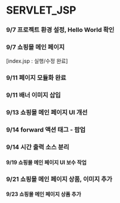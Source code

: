 # SERVLET_JSP
### 9/7 프로젝트 환경 설정, Hello World 확인
### 9/7 쇼핑몰 메인 페이지
[index.jsp : 실행/수정 완료]
### 9/11 페이지 모듈화 완료
### 9/11 배너 이미지 삽입
### 9/13 쇼핑몰 메인 페이지 UI 개선
### 9/14 forward 액션 태그 - 팝업
### 9/14 시간 출력 소스 분리
#### 9/19 쇼핑몰 메인 페이지 UI 보수 작업
### 9/21 쇼핑몰 메인 페이지 상품, 이미지 추가
#### 9/23 쇼핑몰 메인 페이지 상품 추가
